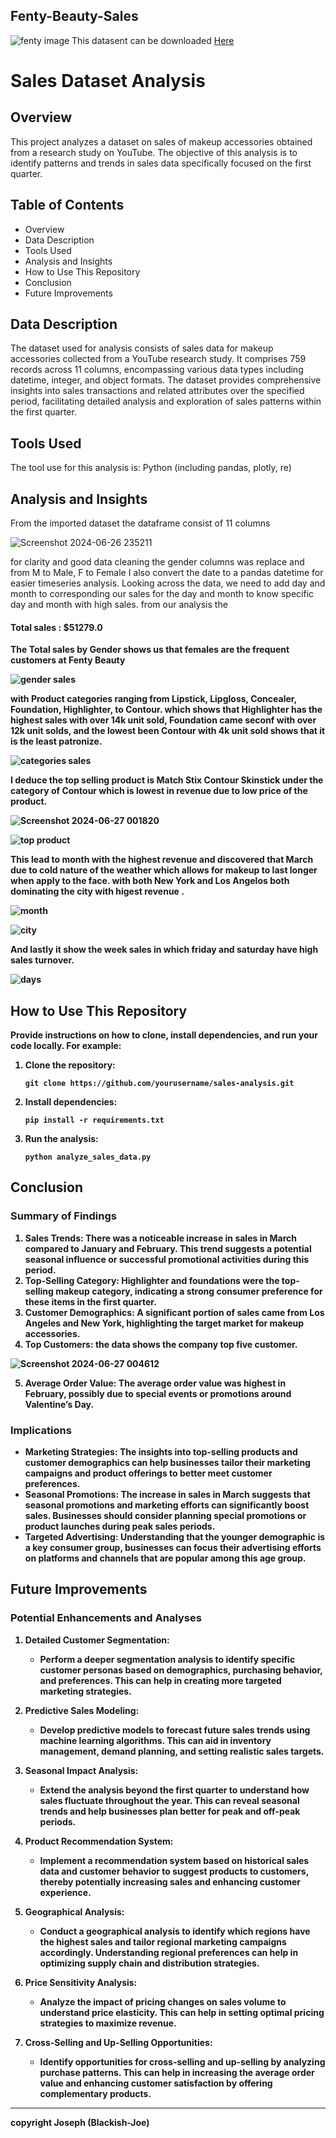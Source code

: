 <h2>Fenty-Beauty-Sales</h2>

![fenty image](https://github.com/blackish-joe/Fenty-Beauty-Sales/assets/59397702/13d3f8ca-89e1-41b9-8f70-865d5b83bc1e)
This datasent can be downloaded <a href="https://shorturl.at/QEV6B"> Here </a>

# Sales Dataset Analysis

## Overview
This project analyzes a dataset on sales of makeup accessories obtained from a research study on YouTube.
The objective of this analysis is to identify patterns and trends in sales data specifically focused on the first quarter.

## Table of Contents
- Overview
- Data Description
- Tools Used
- Analysis and Insights
- How to Use This Repository
- Conclusion
- Future Improvements

## Data Description
The dataset used for analysis consists of sales data for makeup accessories collected from a YouTube research study. 
It comprises 759 records across 11 columns, encompassing various data types including datetime, integer, and object formats. 
The dataset provides comprehensive insights into sales transactions and related attributes over the specified period, 
facilitating detailed analysis and exploration of sales patterns within the first quarter.

## Tools Used
The tool use for this analysis is:
Python (including pandas, plotly, re)

## Analysis and Insights
From the imported dataset the dataframe consist of 11 columns

![Screenshot 2024-06-26 235211](https://github.com/blackish-joe/Fenty-Beauty-Sales/assets/59397702/c240ceb6-f299-4a79-9809-d3db0bcf1860)

for clarity and good data cleaning the gender columns was replace and from M to Male, F to Female
I also convert the date to a pandas datetime for easier timeseries analysis.
Looking across the data, we need to add day and month to corresponding our sales for the day and month to know
specific day and month with high sales.
from our analysis the <h4><b>Total sales : $51279.0<b></h4>
The Total sales by Gender shows us that females are the frequent customers at Fenty Beauty

![gender sales](https://github.com/blackish-joe/Fenty-Beauty-Sales/assets/59397702/3f51f956-07b5-46be-b88f-56610eb2b6d7)


with Product categories ranging from Lipstick, Lipgloss, Concealer, Foundation, Highlighter, to Contour.
which shows that Highlighter has the highest sales with over 14k unit sold, Foundation came seconf with over 12k unit solds, and the lowest been Contour with 4k unit sold shows that it is the least patronize.


![categories sales](https://github.com/blackish-joe/Fenty-Beauty-Sales/assets/59397702/bd712dc1-b901-4fe6-9a90-8b2dc0144549)


I deduce the top selling product is Match Stix Contour Skinstick under the category of Contour which is lowest in revenue due to low price of the product.


![Screenshot 2024-06-27 001820](https://github.com/blackish-joe/Fenty-Beauty-Sales/assets/59397702/c1f87f46-abc5-4406-b12c-5a5ce1536d14)


![top product](https://github.com/blackish-joe/Fenty-Beauty-Sales/assets/59397702/e154cf38-0713-4e87-a74a-671a75daa032)


This lead to month with the highest revenue and discovered that March due to cold nature of the weather which allows for makeup to last longer when apply to the face.
with both New York and Los Angelos both dominating the city with higest revenue .


![month](https://github.com/blackish-joe/Fenty-Beauty-Sales/assets/59397702/bf89b7f3-01b6-4279-b819-36fca8f839e8)

![city](https://github.com/blackish-joe/Fenty-Beauty-Sales/assets/59397702/7032cc83-668d-4437-9a78-2665fd523345)


And lastly it show the week sales in which friday and saturday have high sales turnover.


![days](https://github.com/blackish-joe/Fenty-Beauty-Sales/assets/59397702/0a7a1146-4d4a-4609-aa8f-86ded6b5cd77)


## How to Use This Repository
Provide instructions on how to clone, install dependencies, and run your code locally. For example:
1. Clone the repository:
   ```
   git clone https://github.com/yourusername/sales-analysis.git
   ```
2. Install dependencies:
   ```
   pip install -r requirements.txt
   ```
3. Run the analysis:
   ```
   python analyze_sales_data.py
   ```

## Conclusion
### Summary of Findings
1. **Sales Trends:** There was a noticeable increase in sales in March compared to January and February. This trend suggests a potential seasonal influence or successful promotional activities during this period.
2. **Top-Selling Category:** Highlighter and foundations were the top-selling makeup category, indicating a strong consumer preference for these items in the first quarter.
3. **Customer Demographics:** A significant portion of sales came from Los Angeles and New York, highlighting the target market for makeup accessories.
4. **Top Customers:** the data shows the company top five customer.
   
![Screenshot 2024-06-27 004612](https://github.com/blackish-joe/Fenty-Beauty-Sales/assets/59397702/1fa536cd-6cca-453c-a488-04c1487ed594)

5. **Average Order Value:** The average order value was highest in February, possibly due to special events or promotions around Valentine’s Day.

### Implications
- **Marketing Strategies:** The insights into top-selling products and customer demographics can help businesses tailor their marketing campaigns and product offerings to better meet customer preferences.
- **Seasonal Promotions:** The increase in sales in March suggests that seasonal promotions and marketing efforts can significantly boost sales. Businesses should consider planning special promotions or product launches during peak sales periods.
- **Targeted Advertising:** Understanding that the younger demographic is a key consumer group, businesses can focus their advertising efforts on platforms and channels that are popular among this age group.


## Future Improvements

### Potential Enhancements and Analyses
1. **Detailed Customer Segmentation:**
   - Perform a deeper segmentation analysis to identify specific customer personas based on demographics, purchasing behavior, and preferences. This can help in creating more targeted marketing strategies.

2. **Predictive Sales Modeling:**
   - Develop predictive models to forecast future sales trends using machine learning algorithms. This can aid in inventory management, demand planning, and setting realistic sales targets.

3. **Seasonal Impact Analysis:**
   - Extend the analysis beyond the first quarter to understand how sales fluctuate throughout the year. This can reveal seasonal trends and help businesses plan better for peak and off-peak periods.

5. **Product Recommendation System:**
   - Implement a recommendation system based on historical sales data and customer behavior to suggest products to customers, thereby potentially increasing sales and enhancing customer experience.

6. **Geographical Analysis:**
   - Conduct a geographical analysis to identify which regions have the highest sales and tailor regional marketing campaigns accordingly. Understanding regional preferences can help in optimizing supply chain and distribution strategies.

7. **Price Sensitivity Analysis:**
   - Analyze the impact of pricing changes on sales volume to understand price elasticity. This can help in setting optimal pricing strategies to maximize revenue.

8. **Cross-Selling and Up-Selling Opportunities:**
   - Identify opportunities for cross-selling and up-selling by analyzing purchase patterns. This can help in increasing the average order value and enhancing customer satisfaction by offering complementary products.


---

copyright Joseph (Blackish-Joe)
